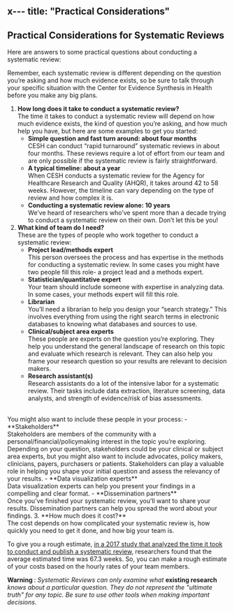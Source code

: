 x---
  title: "Practical Considerations"
---


## Practical Considerations for Systematic Reviews

Here are answers to some practical questions about conducting a systematic review:

Remember, each systematic review is different depending on the question you’re asking and how much evidence exists, so be sure to talk through your specific situation with the Center for Evidence Synthesis in Health before you make any big plans.

1. **How long does it take to conduct a systematic review?**<br>
The time it takes to conduct a systematic review will depend on how much evidence exists, the kind of question you’re asking, and how much help you have, but here are some examples to get you started: 
    - **Simple question and fast turn around: about four months**<br>
      CESH can conduct “rapid turnaround” systematic reviews in about four months. These reviews require a lot of effort from our team and are only possible if the systematic review is fairly straightforward.
    - **A typical timeline: about a year**<br>
    When CESH conducts a systematic review for the Agency for Healthcare Research and Quality (AHQR), it takes around 42 to 58 weeks. However, the timeline can vary depending on the type of review and how complex it is. 
    - **Conducting a systematic review alone: 10 years**<br>
    We’ve heard of researchers who’ve spent more than a decade trying to conduct a systematic review on their own. Don’t let this be you! 
2. **What kind of team do I need?**<br>
These are the types of people who work together to conduct a systematic review:
    - **Project lead/methods expert**<br>
    This person oversees the process and has expertise in the methods for conducting a systematic review. In some cases you might have two people fill this role- a project lead and a methods expert. 
    - **Statistician/quantitative expert**<br>
    Your team should include someone with expertise in analyzing data. In some cases, your methods expert will fill this role. 
    - **Librarian**<br>
    You’ll need a librarian to help you design your “search strategy.” This involves everything from using the right search terms in electronic databases to knowing what databases and sources to use. 
    - **Clinical/subject area experts**<br>
These people are experts on the question you’re exploring. They help you understand the general landscape of research on this topic and evaluate which research is relevant. They can also help you frame your research question so your results are relevant to decision makers.
    - **Research assistant(s)**<br>
    Research assistants do a lot of the intensive labor for a systematic review. Their tasks include data extraction, literature screening, data analysts, and strength of evidence/risk of bias assessments.
<br>
You might also want to include these people in your process:
    - **Stakeholders**<br>
Stakeholders are members of the community with a personal/financial/policymaking interest in the topic you’re exploring. Depending on your question, stakeholders could be your clinical or subject area experts, but you might also want to include advocates, policy makers, clinicians, payers, purchasers or patients. Stakeholders can play a valuable role in helping you shape your initial question and assess the relevancy of your results.
    - **Data visualization experts**<br>
Data visualization experts can help you present your findings in a compelling and clear format. 
    - **Dissemination partners**<br>
Once you’ve finished your systematic review, you’ll want to share your results. Dissemination partners can help you spread the word about your findings.
3. **How much does it cost?**<br>
The cost depends on how complicated your systematic review is, how quickly you need to get it done, and how big your team is. 

To give you a rough estimate, [in a 2017 study that analyzed the time it took to conduct and publish a systematic review](http://bmjopen.bmj.com/content/7/2/e012545#T2), researchers found that the average estimated time was 67.3 weeks. So, you can make a rough estimate of your costs based on the hourly rates of your team members. 


<div class="content-box-red">

<b>Warning </b>: <i> Systematic Reviews can only examine what</i> <b>existing research</b> <i>knows about a particular question. They do not represent the "ultimate truth" for any topic. Be sure to use other tools when making important decisions.</i>

</div>


